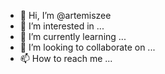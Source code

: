 - 👋 Hi, I’m @artemiszee
- 👀 I’m interested in ...
- 🌱 I’m currently learning ...
- 💞️ I’m looking to collaborate on ...
- 📫 How to reach me ...

<!---
artemiszee/artemiszee is a ✨ special ✨ repository because its `README.md` (this file) appears on your GitHub profile.
You can click the Preview link to take a look at your changes.
--->
